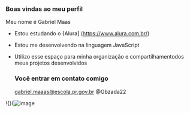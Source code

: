   ### Boas vindas ao meu perfil 

  Meu nome é Gabriel Maas

  - Estou estudando o {Alura] (https://www.alura.com.br/)
  - Estou me  desenvolvendo na linguagem JavaScript
  - Utilizo esse espaço para minha organização e compartilhamentodos meus projetos desenvolvidos

    ### Vocẽ entrar em contato comigo

    gabriel.maaas@escola.pr.gov.br
    @Gbzada22

!{}(![image](https://github.com/gbzada69/gbzada22/assets/140464822/d54618c9-aa73-41c8-9875-40985601b1f7)

    
